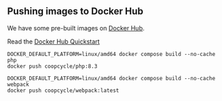 Pushing images to Docker Hub
----------------------------

We have some pre-built images on [Docker Hub](https://hub.docker.com/u/coopcycle).

Read the [Docker Hub Quickstart](https://docs.docker.com/docker-hub/)

```
DOCKER_DEFAULT_PLATFORM=linux/amd64 docker compose build --no-cache php
docker push coopcycle/php:8.3
```

```
DOCKER_DEFAULT_PLATFORM=linux/amd64 docker compose build --no-cache webpack
docker push coopcycle/webpack:latest
```
